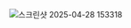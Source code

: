 ![스크린샷 2025-04-28 153318](https://github.com/user-attachments/assets/54d5b2b6-261a-4b2b-98bc-06833952a807)
